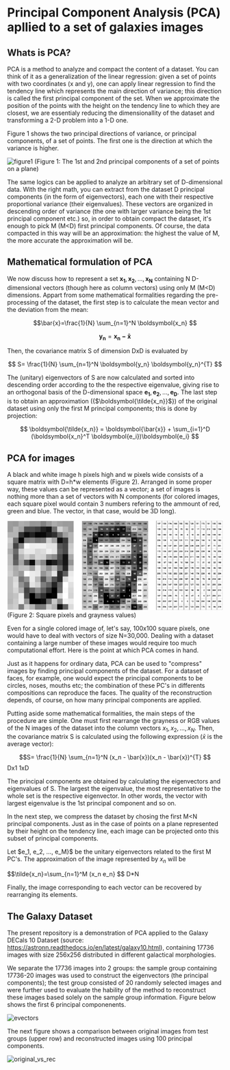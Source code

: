 # Principal Component Analysis (PCA) apllied to a set of galaxies images

## Whats is PCA?

PCA is a method to analyze and compact the content of a dataset. You can think of it as a generalization of the linear regression: given a set of points with two coordinates (x and y), one can apply linear regression to find the tendency line which represents the main direction of variance; this direction is called the first principal component of the set. When we approximate the position of the points with the height on the tendency line to which they are closest, we are essentialy reducing the dimensionallity of the dataset and transforming a 2-D problem into a 1-D one.

Figure 1 shows the two principal directions of variance, or principal components, of a set of points. The first one is the direction at which the variance is higher.

![figure1](https://github.com/rafael-raiser/portfolio_pca/assets/142827112/ed1c2513-b4b6-4986-80fd-0a8eacf3a9ae)
(Figure 1: The 1st and 2nd principal components of a set of points on a plane)

The same logics can be applied to analyze an arbitrary set of D-dimensional data. With the right math, you can extract from the dataset D principal components (in the form of eigenvectors), each one with their respective proportional variance (their eigenvalues). These vectors are organized in descending order of variance (the one with larger variance being the 1st principal component etc.) so, in order to obtain compact the dataset, it's enough to pick M (M<D) first principal components. Of course, the data compacted in this way will be an approximation: the highest the value of M, the more accurate the approximation will be.

## Mathematical formulation of PCA

We now discuss how to represent a set ${\boldsymbol{x_1},\boldsymbol{x_2},...,\boldsymbol{x_N}}$ containing N D-dimensional vectors (though here as column vectors) using only M (M<D) dimensions. Appart from some mathematical formalities regarding the pre-processing of the dataset, the first step is to calculate the mean vector and the deviation from the mean:

$$\bar{x}=\frac{1}{N} \sum_{n=1}^N \boldsymbol{x_n} $$

$$ \boldsymbol{y_n} = \boldsymbol{x_n - \bar{x}} $$

Then, the covariance matrix S of dimension DxD is evaluated by

$$ S= \frac{1}{N} \sum_{n=1}^N \boldsymbol{y_n} \boldsymbol{y_n}^{T}  $$

The (unitary) eigenvectors of S are now calculated and sorted into descending order according to the the respective eigenvalue, giving rise to an orthogonal basis of the D-dimensional space ${\boldsymbol{e_1}, \boldsymbol{e_2}, ..., \boldsymbol{e_D}}$. The last step is to obtain an approximation ({$\boldsymbol{\tilde{x_n}}$}) of the original dataset using only the first M principal components; this is done by projection:

$$ \boldsymbol{\tilde{x_n}} = \boldsymbol{\bar{x}} + \sum_{i=1}^D (\boldsymbol{x_n}^T \boldsymbol{e_i})\boldsymbol{e_i} $$

## PCA for images

A black and white image h pixels high and w pixels wide consists of a square matrix with D=h*w elements (Figure 2). Arranged in some proper way, these values can be represented as a vector; a set of images is nothing more than a set of vectors with N components (for colored images, each square pixel would contain 3 numbers refering to the ammount of red, green and blue. The vector, in that case, would be 3D long).

![figure2](https://github.com/rafael-raiser/portfolio_pca/blob/main/images/imagematrix.png)
(Figure 2: Square pixels and grayness values)

Even for a single colored image of, let's say, 100x100 square pixels, one would have to deal with vectors of size N=30,000. Dealing with a dataset containing a large number of these images would require too much computational effort. Here is the point at which PCA comes in hand.

Just as it happens for ordinary data, PCA can be used to "compress" images by finding principal components of the dataset. For a dataset of faces, for example, one would expect the principal components to be circles, noses, mouths etc; the combination of these PC's in differents compositions can reproduce the faces. The quality of the reconstruction depends, of course, on how many principal components are applied.

Putting aside some mathematical formalities, the main steps of the procedure are simple. One must first rearrange the grayness or RGB values of the N images of the dataset into the column vectors $x_1, x_2, ..., x_N$. Then, the covariance matrix S is calculated using the following expression ($\bar{x}$ is the average vector):

$$S= \frac{1}{N} \sum_{n=1}^N (x_n - \bar{x})(x_n - \bar{x})^{T}  $$ Dx1 1xD

The principal components are obtained by calculating the eigenvectors and eigenvalues of S. The largest the eigenvalue, the most representative to the whole set is the respective eigenvector. In other words, the vector with largest eigenvalue is the 1st principal component and so on.

In the next step, we compress the dataset by chosing the first M<N principal components. Just as in the case of points on a plane represented by their height on the tendency line, each image can be projected onto this subset of principal components. 

Let $e_1, e_2, ..., e_M}$ be the unitary eigenvectors related to the first M PC's. The approximation of the image represented by $x_n$ will be

$$\tilde{x_n}=\sum_{n=1}^M (x_n e_n} $$ D*N

Finally, the image corresponding to each vector can be recovered by rearranging its elements.

## The Galaxy Dataset

The present repository is a demonstration of PCA applied to the Galaxy DECals 10 Dataset (source: https://astronn.readthedocs.io/en/latest/galaxy10.html), containing 17736 images with size 256x256 distributed in different galactical morphologies.

We separate the 17736 images into 2 groups: the sample group containing 17736-20 images was used to construct the eigenvectors (the principal components); the test group consisted of 20 randomly selected images and were further used to evaluate the hability of the method to reconstruct these images based solely on the sample group information. Figure below shows the first 6 principal componenents.

![evectors](https://github.com/rafael-raiser/portfolio_pca/assets/142827112/15c764f0-2b4a-4cc7-adbe-3e888955bb43)

The next figure shows a comparison between original images from test groups (upper row) and reconstructed images using 100 principal components.

![original_vs_rec](https://github.com/rafael-raiser/portfolio_pca/assets/142827112/9619d4a7-70af-40b2-a435-216615de1f28)






